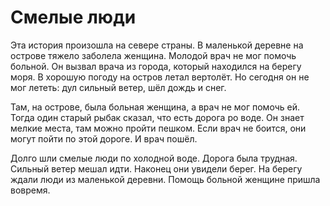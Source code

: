 # Смелые люди

Эта история произошла на севере страны.
В маленькой деревне на острове тяжело заболела женщина.
Молодой врач не мог помочь больной.
Он вызвал врача из города, который находился
на берегу моря. В хорошую погоду на остров летал вертолёт.
Но сегодня он не мог лететь: дул сильный ветер, шёл дождь
и снег.

Там, на острове, была больная женщина, а врач не мог помочь ей.
Тогда один старый рыбак сказал, что есть дорога ро воде.
Он знает мелкие места, там можно пройти пешком.
Если врач не боится, они могут пойти по этой дороге.
И врач пошёл.

Долго шли смелые люди по холодной воде.
Дорога была трудная. Сильный ветер мешал идти.
Наконец они увидели берег. На берегу ждали люди из
маленькой деревни. Помощь больной женщине пришла вовремя.